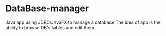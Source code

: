 # DataBase-manager
Java app using JDBC/JavaFX to manage a database
The idea of app is the ability to browse DB's tables and edit them. 
